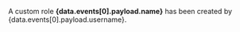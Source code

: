 A custom role **{data.events[0].payload.name}** has been created by {data.events[0].payload.username}.
